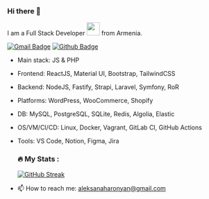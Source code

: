 ### Hi there 👋

<p>I am a Full Stack Developer <img src="https://media.giphy.com/media/WUlplcMpOCEmTGBtBW/giphy.gif" width="30"> from Armenia.</p>

[![Gmail Badge](https://img.shields.io/badge/-aleksanaharonyan@gmail.com-c14438?style=flat&logo=Gmail&logoColor=white&link=mailto:-aleksanaharonyan@gmail.com)](mailto:-aleksanaharonyan@gmail.com) [![Github Badge](https://img.shields.io/badge/-Aharonyan-grey?style=flat&logo=github&logoColor=white&link=https://github.com/Aharonyan/)](https://www.github.com/Aharonyan/)


- Main stack: JS & PHP
- Frontend: ReactJS, Material UI, Bootstrap, TailwindCSS
- Backend: NodeJS, Fastify, Strapi, Laravel, Symfony, RoR
- Platforms: WordPress, WooCommerce, Shopify
- DB: MySQL, PostgreSQL, SQLite, Redis, Algolia, Elastic
- OS/VM/CI/CD: Linux, Docker, Vagrant, GitLab CI, GitHub Actions
- Tools: VS Code, Notion, Figma, Jira

  ### :fire: My Stats :
  [![GitHub Streak](http://github-readme-streak-stats.herokuapp.com?user=Aharonyan&theme=dark&background=000000)](https://git.io/streak-stats)

- 📫 How to reach me: aleksanaharonyan@gmail.com

<!--
- 🔭 I’m currently working on ...
- 🌱 I’m currently learning ...
- 👯 I’m looking to collaborate on ...
- 🤔 I’m looking for help with ...
- 💬 Ask me about ...
- 📫 How to reach me: ...
- 😄 Pronouns: ...
- ⚡ Fun fact: ...
-->
